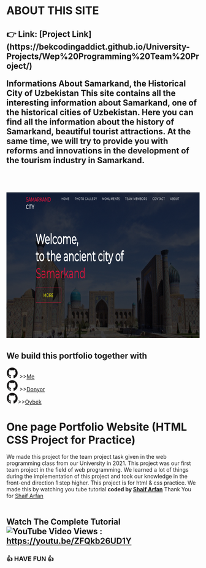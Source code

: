 # ABOUT THIS SITE

<h2>👉 Link: [Project Link](https://bekcodingaddict.github.io/University-Projects/Wep%20Programming%20Team%20Project/)<br/>
  
Informations About Samarkand, the Historical City of Uzbekistan
This site contains all the interesting information about Samarkand, one of the historical cities of Uzbekistan. Here you can find all the information about the history of Samarkand, beautiful tourist attractions. At the same time, we will try to provide you with reforms and innovations in the development of the tourism industry in Samarkand.<br><br>
  
<br><img src="https://github.com/BekCodingAddict/University-Projects/blob/main/Wep%20Programming%20Team%20Project/img/HomePage.png?raw=true" width="650" height="380" alt="HomePage">
## We build this portfolio together with<br>
<img src="https://raw.githubusercontent.com/devicons/devicon/1119b9f84c0290e0f0b38982099a2bd027a48bf1/icons/github/github-original.svg" title="Github" width="30px" height="30px" alt="Github"> >>[Me](https://github.com/BekCodingAddict)<br>
<img src="https://raw.githubusercontent.com/devicons/devicon/1119b9f84c0290e0f0b38982099a2bd027a48bf1/icons/github/github-original.svg" style="border-radius:15px" title="Github" width="30px" height="30px" alt="Gitgub"> >>[Donyor](https://github.com/7dony7)<br>
<img src="https://raw.githubusercontent.com/devicons/devicon/1119b9f84c0290e0f0b38982099a2bd027a48bf1/icons/github/github-original.svg" title="Github" width="30px" height="30px" alt="Github">>>[Oybek](https://github.com/oybekjon94)
# One page Portfolio Website (HTML CSS Project for Practice)
We made this project for the team project task given in the web programming class from our University in 2021. This project was our first team project in the field of web programming. We learned a lot of things during the implementation of this project and took our knowledge in the front-end direction 1 step higher.
This project is for html &amp; css practice. We made this by watching you tube tutorial
<b>coded by [Shaif Arfan](https://github.com/shaifarfan)</b> Thank You for [Shaif Arfan](https://github.com/shaifarfan)<br><br>
## Watch The Complete Tutorial ![YouTube Video Views](https://img.shields.io/youtube/views/ZFQkb26UD1Y?style=social) : https://youtu.be/ZFQkb26UD1Y   
### 👍 HAVE FUN 👍


